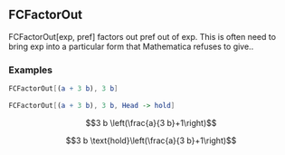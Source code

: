##  FCFactorOut 

FCFactorOut[exp, pref] factors out $\text{pref}$ out of exp. This is often need to bring exp into a particular form that Mathematica refuses to give..

###  Examples 

```mathematica
FCFactorOut[(a + 3 b), 3 b] 
 
FCFactorOut[(a + 3 b), 3 b, Head -> hold]
```

$$3 b \left(\frac{a}{3 b}+1\right)$$

$$3 b \text{hold}\left(\frac{a}{3 b}+1\right)$$